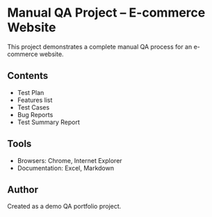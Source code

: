 # Manual QA Project – E-commerce Website

This project demonstrates a complete manual QA process for an e-commerce website.

## Contents
- Test Plan
- Features list
- Test Cases
- Bug Reports
- Test Summary Report

## Tools
- Browsers: Chrome, Internet Explorer
- Documentation: Excel, Markdown

## Author
Created as a demo QA portfolio project.
